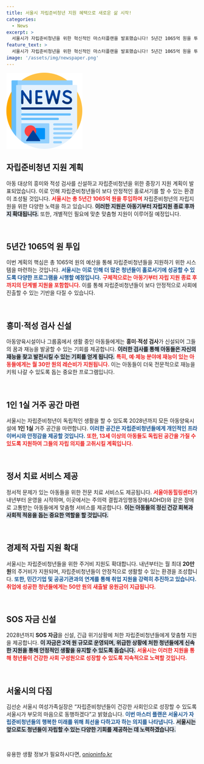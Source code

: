 ```yaml
---
title: 서울시 자립준비청년 지원 혜택으로 새로운 삶 시작!
categories:
  - News
excerpt: >
  서울시가 자립준비청년을 위한 혁신적인 마스터플랜을 발표했습니다! 5년간 1065억 원을 투자해 맞춤형 지원을 강화하고, 아동기부터 홀로서기까지 지속적으로 동행합니다. 궁금하다면 클릭하세요!
feature_text: >
  서울시가 자립준비청년을 위한 혁신적인 마스터플랜을 발표했습니다! 5년간 1065억 원을 투자해 맞춤형 지원을 강화하고, 아동기부터 홀로서기까지 지속적으로 동행합니다. 궁금하다면 클릭하세요!
image: '/assets/img/newspaper.png'
---
```


<p><img src="/assets/img/newspaper.png" alt="kimp 속보" /></p>

<h2 data-ke-size="size26">자립준비청년 지원 계획</h2>

<p data-ke-size="size16">아동 대상의 흥미와 적성 검사를 신설하고 자립준비청년을 위한 중장기 지원 계획이 발표되었습니다. 이로 인해 자립준비청년들이 보다 안정적인 홀로서기를 할 수 있는 환경이 조성될 것입니다. <b><span style="color: #ee2323;">서울시는 총 5년간 1065억 원을 투입하며</span></b> 자립준비청년의 자립지원을 위한 다양한 노력을 하고 있습니다. <b><span style="background-color: #21538527;">이러한 지원은 아동기부터 자립지원 종료 후까지 확대됩니다.</span></b> 또한, 개별적인 필요에 맞춘 맞춤형 지원이 이루어질 예정입니다.</p>

<p data-ke-size="size16">&nbsp;</p>

<h2 data-ke-size="size26">5년간 1065억 원 투입</h2>

<p data-ke-size="size16">이번 계획의 핵심은 총 1065억 원의 예산을 통해 자립준비청년들을 지원하기 위한 시스템을 마련하는 것입니다. <b><span style="color: #1a5490;">서울시는 이로 인해 더 많은 청년들이 홀로서기에 성공할 수 있도록 다양한 프로그램을 시행할 예정입니다.</span></b> <b><span style="color: #ee2323;">구체적으로는 아동기부터 자립 지원 종료 후까지의 단계별 지원을 포함합니다.</span></b> 이를 통해 자립준비청년들이 보다 안정적으로 사회에 진출할 수 있는 기반을 다질 수 있습니다.</p>

<p data-ke-size="size16">&nbsp;</p>

<h2 data-ke-size="size26">흥미·적성 검사 신설</h2>

<p data-ke-size="size16">아동양육시설이나 그룹홈에서 생활 중인 아동들에게는 <b>흥미·적성 검사</b>가 신설되어 그들의 꿈과 재능을 발굴할 수 있는 기회를 제공합니다. <b><span style="background-color: #21538527;">이러한 검사를 통해 아동들은 자신의 재능을 찾고 발전시킬 수 있는 기회를 얻게 됩니다.</span></b> <b><span style="color: #ee2323;">특히, 예·체능 분야에 재능이 있는 아동들에게는 월 30만 원의 레슨비가 지원됩니다.</span></b> 이는 아동들이 더욱 전문적으로 재능을 키워 나갈 수 있도록 돕는 중요한 프로그램입니다.</p>

<p data-ke-size="size16">&nbsp;</p>

<h2 data-ke-size="size26">1인 1실 거주 공간 마련</h2>

<p data-ke-size="size16">서울시는 자립준비청년이 독립적인 생활을 할 수 있도록 2028년까지 모든 아동양육시설에 <b>1인 1실</b> 거주 공간을 마련합니다. <b><span style="color: #1a5490;">이러한 공간은 자립준비청년들에게 개인적인 프라이버시와 안정감을 제공할 것입니다.</span></b> <b><span style="color: #ee2323;">또한, 13세 이상의 아동들도 독립된 공간을 가질 수 있도록 지원하여 그들의 자립 의지를 고취시킬 계획입니다.</span></b></p>

<p data-ke-size="size16">&nbsp;</p>

<h2 data-ke-size="size26">정서 치료 서비스 제공</h2>

<p data-ke-size="size16">정서적 문제가 있는 아동들을 위한 전문 치료 서비스도 제공됩니다. <b><span style="color: #ee2323;">서울아동힐링센터</span></b>가 내년부터 운영을 시작하며, 이곳에서는 주의력 결핍과잉행동장애(ADHD)와 같은 장애로 고통받는 아동들에게 맞춤형 서비스를 제공합니다. <b><span style="background-color: #21538527;">이는 아동들의 정신 건강 회복과 사회적 적응을 돕는 중요한 역할을 할 것입니다.</span></b></p>

<p data-ke-size="size16">&nbsp;</p>

<h2 data-ke-size="size26">경제적 자립 지원 확대</h2>

<p data-ke-size="size16">서울시는 자립준비청년들을 위한 주거비 지원도 확대합니다. 내년부터는 월 최대 <b>20만 원</b>의 주거비가 지원되며, 자립준비청년들이 안정적으로 생활할 수 있는 환경을 조성합니다. <b><span style="color: #1a5490;">또한, 민간기업 및 공공기관과의 연계를 통해 취업 지원을 강력히 추진하고 있습니다.</span></b> <b><span style="color: #ee2323;">취업에 성공한 청년들에게는 50만 원의 새출발 응원금이 지급됩니다.</span></b></p>

<p data-ke-size="size16">&nbsp;</p>

<h2 data-ke-size="size26">SOS 자금 신설</h2>

<p data-ke-size="size16">2028년까지 <b>SOS 자금</b>을 신설, 긴급 위기상황에 처한 자립준비청년들에게 맞춤형 지원을 제공합니다. <b><span style="background-color: #21538527;">이 자금은 2억 원 규모로 운영되며, 위급한 상황에 처한 청년들에게 신속한 지원을 통해 안정적인 생활을 유지할 수 있도록 돕습니다.</span></b> <b><span style="color: #ee2323;">서울시는 이러한 지원을 통해 청년들이 건강한 사회 구성원으로 성장할 수 있도록 지속적으로 노력할 것입니다.</span></b></p>

<p data-ke-size="size16">&nbsp;</p>

<h2 data-ke-size="size26">서울시의 다짐</h2>

<p data-ke-size="size16">김선순 서울시 여성가족실장은 “자립준비청년들이 건강한 사회인으로 성장할 수 있도록 서울시가 부모의 마음으로 동행하겠다”고 밝혔습니다. <b><span style="color: #1a5490;">이번 마스터 플랜은 서울시가 자립준비청년들의 행복한 미래를 위해 최선을 다하고자 하는 의지를 나타냅니다.</span></b> <b><span style="background-color: #21538527;">서울시는 앞으로도 청년들이 자립할 수 있는 다양한 기회를 제공하는 데 노력하겠습니다.</span></b></p>

<p data-ke-size="size16">&nbsp;</p>
유용한 생활 정보가 필요하시다면, <a href="https://onioninfo.kr" rel="dofollow">onioninfo.kr</a>


